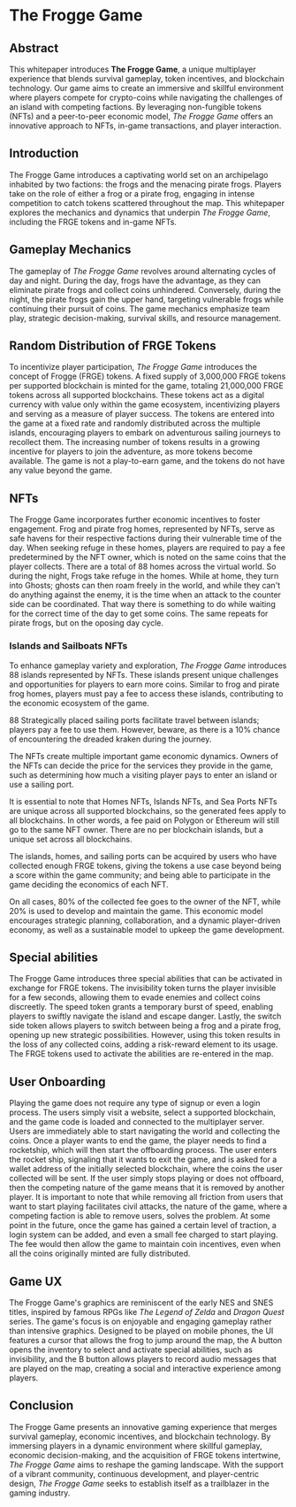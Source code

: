 # The Frogge Game

## Abstract
This whitepaper introduces **The Frogge Game**, a unique multiplayer experience that blends survival gameplay, token incentives, and blockchain technology. Our game aims to create an immersive and skillful environment where players compete for crypto-coins while navigating the challenges of an island with competing factions. By leveraging non-fungible tokens (NFTs) and a peer-to-peer economic model, *The Frogge Game* offers an innovative approach to NFTs, in-game transactions, and player interaction.

## Introduction
The Frogge Game introduces a captivating world set on an archipelago inhabited by two factions: the frogs and the menacing pirate frogs. Players take on the role of either a frog or a pirate frog, engaging in intense competition to catch tokens scattered throughout the map. This whitepaper explores the mechanics and dynamics that underpin *The Frogge Game*, including the FRGE tokens and in-game NFTs.

## Gameplay Mechanics
The gameplay of *The Frogge Game* revolves around alternating cycles of day and night. During the day, frogs have the advantage, as they can eliminate pirate frogs and collect coins unhindered. Conversely, during the night, the pirate frogs gain the upper hand, targeting vulnerable frogs while continuing their pursuit of coins. The game mechanics emphasize team play, strategic decision-making, survival skills, and resource management.

## Random Distribution of FRGE Tokens
To incentivize player participation, *The Frogge Game* introduces the concept of Frogge (FRGE) tokens. A fixed supply of 3,000,000 FRGE tokens per supported blockchain is minted for the game, totaling 21,000,000 FRGE tokens across all supported blockchains. These tokens act as a digital currency with value only within the game ecosystem, incentivizing players and serving as a measure of player success. The tokens are entered into the game at a fixed rate and randomly distributed across the multiple islands, encouraging players to embark on adventurous sailing journeys to recollect them. The increasing number of tokens results in a growing incentive for players to join the adventure, as more tokens become available. The game is not a play-to-earn game, and the tokens do not have any value beyond the game.

## NFTs
The Frogge Game incorporates further economic incentives to foster engagement. Frog and pirate frog homes, represented by NFTs, serve as safe havens for their respective factions during their vulnerable time of the day. When seeking refuge in these homes, players are required to pay a fee predetermined by the NFT owner, which is noted on the same coins that the player collects. There are a total of 88 homes across the virtual world. So during the night, Frogs take refuge in the homes. While at home, they turn into Ghosts; ghosts can then roam freely in the world, and while they can't do anything against the enemy, it is the time when an attack to the counter side can be coordinated. That way there is something to do while waiting for the correct time of the day to get some coins. The same repeats for pirate frogs, but on the oposing day cycle. 

### Islands and Sailboats NFTs
To enhance gameplay variety and exploration, *The Frogge Game* introduces 88 islands represented by NFTs. These islands present unique challenges and opportunities for players to earn more coins. Similar to frog and pirate frog homes, players must pay a fee to access these islands, contributing to the economic ecosystem of the game. 

88 Strategically placed sailing ports facilitate travel between islands; players pay a fee to use them. However, beware, as there is a 10% chance of encountering the dreaded kraken during the journey.

The NFTs create multiple important game economic dynamics. Owners of the NFTs can decide the price for the services they provide in the game, such as determining how much a visiting player pays to enter an island or use a sailing port.

It is essential to note that Homes NFTs, Islands NFTs, and Sea Ports NFTs are unique across all supported blockchains, so the generated fees apply to all blockchains. In other words, a fee paid on Polygon or Ethereum will still go to the same NFT owner. There are no per blockchain islands, but a unique set across all blockchains.

The islands, homes, and sailing ports can be acquired by users who have collected enough FRGE tokens, giving the tokens a use case beyond being a score within the game community; and being able to participate in the game deciding the economics of each NFT.

On all cases, 80% of the collected fee goes to the owner of the NFT, while 20% is used to develop and maintain the game. This economic model encourages strategic planning, collaboration, and a dynamic player-driven economy, as well as a sustainable model to upkeep the game development.

## Special abilities
The Frogge Game introduces three special abilities that can be activated in exchange for FRGE tokens. The invisibility token turns the player invisible for a few seconds, allowing them to evade enemies and collect coins discreetly. The speed token grants a temporary burst of speed, enabling players to swiftly navigate the island and escape danger. Lastly, the switch side token allows players to switch between being a frog and a pirate frog, opening up new strategic possibilities. However, using this token results in the loss of any collected coins, adding a risk-reward element to its usage.  The FRGE tokens used to activate the abilities are re-entered in the map.

## User Onboarding
Playing the game does not require any type of signup or even a login process. The users simply visit a website, select a supported blockchain, and the game code is loaded and connected to the multiplayer server. Users are immediately able to start navigating the world and collecting the coins. Once a player wants to end the game, the player needs to find a rocketship, which will then start the offboarding process. The user enters the rocket ship, signaling that it wants to exit the game, and is asked for a wallet address of the initially selected blockchain, where the coins the user collected will be sent. If the user simply stops playing or does not offboard, then the competing nature of the game means that it is removed by another player. It is important to note that while removing all friction from users that want to start playing facilitates civil attacks, the nature of the game, where a competing faction is able to remove users, solves the problem. At some point in the future, once the game has gained a certain level of traction, a login system can be added, and even a small fee charged to start playing. The fee would then allow the game to maintain coin incentives, even when all the coins originally minted are fully distributed.

## Game UX
The Frogge Game's graphics are reminiscent of the early NES and SNES titles, inspired by famous RPGs like *The Legend of Zelda* and *Dragon Quest* series. The game's focus is on enjoyable and engaging gameplay rather than intensive graphics. Designed to be played on mobile phones, the UI features a cursor that allows the frog to jump around the map, the A button opens the inventory to select and activate special abilities, such as invisibility, and the B button allows players to record audio messages that are played on the map, creating a social and interactive experience among players.

## Conclusion
The Frogge Game presents an innovative gaming experience that merges survival gameplay, economic incentives, and blockchain technology. By immersing players in a dynamic environment where skillful gameplay, economic decision-making, and the acquisition of FRGE tokens intertwine, *The Frogge Game* aims to reshape the gaming landscape. With the support of a vibrant community, continuous development, and player-centric design, *The Frogge Game* seeks to establish itself as a trailblazer in the gaming industry.
